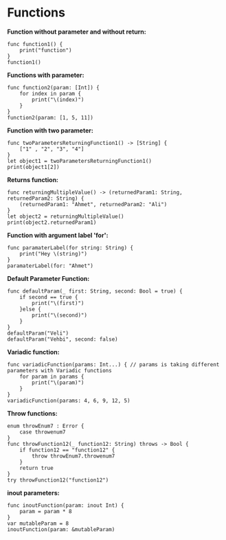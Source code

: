 # Functions


**Function without parameter and without return:**
```
func function1() {
    print("function")
}
function1()
```

**Functions with parameter:**
```
func function2(param: [Int]) {
    for index in param {
        print("\(index)")
    }
}
function2(param: [1, 5, 11])
```

**Function with two parameter:**
```
func twoParametersReturningFunction1() -> [String] {
    ["1" , "2", "3", "4"]
}
let object1 = twoParametersReturningFunction1()
print(object1[2])
```

**Returns function:**
```
func returningMultipleValue() -> (returnedParam1: String, returnedParam2: String) {
    (returnedParam1: "Ahmet", returnedParam2: "Ali")
}
let object2 = returningMultipleValue()
print(object2.returnedParam1)
```

**Function with argument label 'for':** 
```
func paramaterLabel(for string: String) {
    print("Hey \(string)")
}
paramaterLabel(for: "Ahmet")
```

**Default Parameter Function:**
```
func defaultParam(_ first: String, second: Bool = true) {
    if second == true {
        print("\(first)")
    }else {
        print("\(second)")
    }
}
defaultParam("Veli")
defaultParam("Vehbi", second: false)
```

**Variadic function:**
```
func variadicFunction(params: Int...) { // params is taking different parameters with Variadic functions 
    for param in params {
        print("\(param)")
    }
}
variadicFunction(params: 4, 6, 9, 12, 5)
```


**Throw functions:**
```
enum throwEnum7 : Error {
    case throwenum7
}
func throwFunction12(_ function12: String) throws -> Bool {
    if function12 == "function12" {
        throw throwEnum7.throwenum7
    }
    return true
}
try throwFunction12("function12")
```

**inout parameters:**
```
func inoutFunction(param: inout Int) {
    param = param * 8
}
var mutableParam = 8
inoutFunction(param: &mutableParam)
```
